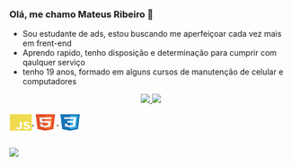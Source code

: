 ### Olá, me chamo Mateus Ribeiro 👋



- Sou estudante de ads, estou buscando me aperfeiçoar cada vez mais em frent-end
- Aprendo rapido, tenho disposição e determinação para cumprir com qaulquer serviço
- tenho 19 anos, formado em alguns cursos de manutenção de celular e computadores



<div align="center">
  <a href="https://github.com/MateusRCS">
  <img height="180em" src="https://github-readme-stats.vercel.app/api?username=mateusrcs&show_icons=true&theme=dark&include_all_commits=true&count_private=true"/>
  <img height="180em" src="https://github-readme-stats.vercel.app/api/top-langs/?username=mateusrcs&layout=compact&langs_count=7&theme=dark"/>
</div
    
 <div style="display: inline_block"><br>
 <img align="center" alt="Rafa-Js" height="30" width="40" src="https://raw.githubusercontent.com/devicons/devicon/master/icons/javascript/javascript-plain.svg">
 <img align="center" alt="Rafa-HTML" height="30" width="40" src="https://raw.githubusercontent.com/devicons/devicon/master/icons/html5/html5-original.svg">
 <img align="center" alt="Rafa-CSS" height="30" width="40" src="https://raw.githubusercontent.com/devicons/devicon/master/icons/css3/css3-original.svg">
</div>
  
  ##
  
   
<div> 
  <a href="https://instagram.com/mateus.r.caldas" target="_blank"><img src="https://img.shields.io/badge/-Instagram-%23E4405F?style=for-the-badge&logo=instagram&logoColor=white" target="_blank"></a>
 	
</div>
